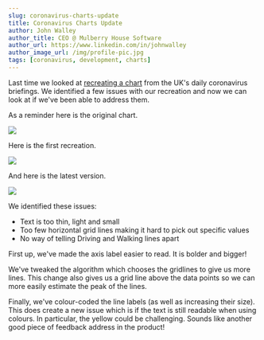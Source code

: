 ```yaml
---
slug: coronavirus-charts-update
title: Coronavirus Charts Update
author: John Walley
author_title: CEO @ Mulberry House Software
author_url: https://www.linkedin.com/in/johnwalley
author_image_url: /img/profile-pic.jpg
tags: [coronavirus, development, charts]
---
```


Last time we looked at [recreating a chart](/blog/coronavirus-charts) from the UK's daily coronavirus briefings. We identified a few issues with our recreation and now we can look at if we've been able to address them.

As a reminder here is the original chart.

![](/img/blog/cobr-chart-1.png)

<!-- truncate-->

Here is the first recreation.

![](/img/blog/remarkable-chart-1.png)

And here is the latest version.

![](/img/blog/remarkable-chart-1-update.png)

We identified these issues:

- Text is too thin, light and small
- Too few horizontal grid lines making it hard to pick out specific values
- No way of telling Driving and Walking lines apart

First up, we've made the axis label easier to read. It is bolder and bigger!

We've tweaked the algorithm which chooses the gridlines to give us more lines. This change also gives us a grid line above the data points so we can more easily estimate the peak of the lines.

Finally, we've colour-coded the line labels (as well as increasing their size). This does create a new issue which is if the text is still readable when using colours. In particular, the yellow could be challenging. Sounds like another good piece of feedback address in the product!
